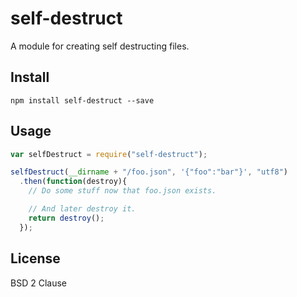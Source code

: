 
# self-destruct

A module for creating self destructing files.

## Install

```shell
npm install self-destruct --save
```

## Usage

```js
var selfDestruct = require("self-destruct");

selfDestruct(__dirname + "/foo.json", '{"foo":"bar"}', "utf8")
  .then(function(destroy){
    // Do some stuff now that foo.json exists.

    // And later destroy it.
    return destroy();
  });
```

## License

BSD 2 Clause
